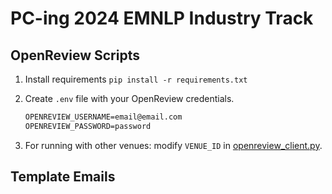# PC-ing 2024 EMNLP Industry Track

## OpenReview Scripts

1. Install requirements `pip install -r requirements.txt`
2. Create `.env` file with your OpenReview credentials. 

    ```txt
    OPENREVIEW_USERNAME=email@email.com
    OPENREVIEW_PASSWORD=password
    ```

3. For running with other venues: modify `VENUE_ID` in [openreview_client.py](src%2Fopenreview_client.py).

## Template Emails

